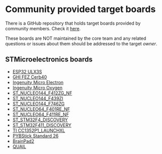 # Community provided target boards

There is a GitHub repository that holds target boards provided by community members. Check it [here](https://github.com/nanoframework/nf-Community-Targets).

These boards are NOT maintained by the core team and any related questions or issues about them should be addressed to the target _owner_.

## STMicroelectronics boards

- [ESP32 ULX3S](esp32-ULX3S.md)
- [GHI FEZ Cerb40](GHI_FEZ_CERB40_NF.md)
- [Ingenuity Micro Electron](I2M_ELECTRON_NF.md)
- [Ingenuity Micro Oxygen](I2M_OXYGEN_NF.md)
- [ST_NUCLEO144_F412ZG_NF](ST_NUCLEO144_F412ZG_NF.md)
- [ST_NUCLEO144_F439ZI](st_nucleo144_f439zi.md)
- [ST_NUCLEO144_F746ZG](st-nucleo144-f746zg.md)
- [ST_NUCLEO64_F401RE_NF](ST_NUCLEO64_F401RE_NF.md)
- [ST_NUCLEO64_F411RE_NF](ST_NUCLEO64_F411RE_NF.md)
- [ST_STM32F4_DISCOVERY](stm32f4-discovery.md)
- [ST_STM32F411_DISCOVERY](stm32f411-discovery.md)
- [TI CC1352P1_LAUNCHXL](ti-cc1352p1-launchxl.md)
- [PYBStick Standard 26](pybstick2x.md)
- [BrainPad2](brainpad2.md)
- [QUAIL](mbn-quail.md)
